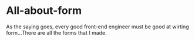 # All-about-form
As the saying goes, every good front-end engineer must be good at wirting form...There are all the forms that I made.
